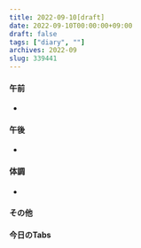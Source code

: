 ```yaml
---
title: 2022-09-10[draft]
date: 2022-09-10T00:00:00+09:00
draft: false
tags: ["diary", ""]
archives: 2022-09
slug: 339441
---
```

#### 午前
- 
#### 午後
- 
#### 体調
- 
#### その他
#### 今日のTabs